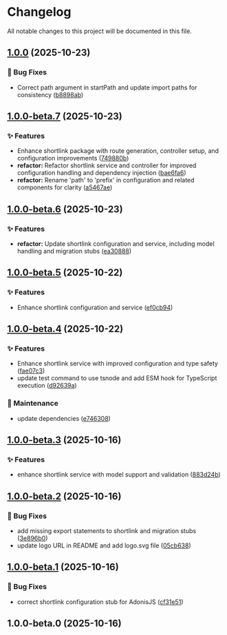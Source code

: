 # Changelog

All notable changes to this project will be documented in this file.



## [1.0.0](https://github.com/mixxtor/adonisjs-shortlink/compare/v1.0.0-beta.7...v1.0.0) (2025-10-23)

### 🐛 Bug Fixes

* Correct path argument in startPath and update import paths for consistency ([b8898ab](https://github.com/mixxtor/adonisjs-shortlink/commit/b8898ab9ebd325af00e23e5d0cc45ed70e6cb304))

## [1.0.0-beta.7](https://github.com/mixxtor/adonisjs-shortlink/compare/v1.0.0-beta.6...v1.0.0-beta.7) (2025-10-23)

### ✨ Features

* Enhance shortlink package with route generation, controller setup, and configuration improvements ([749880b](https://github.com/mixxtor/adonisjs-shortlink/commit/749880bda3d3b53b9016e3000820aa5e9ba60548))
* **refactor:** Refactor shortlink service and controller for improved configuration handling and dependency injection ([bae6fa6](https://github.com/mixxtor/adonisjs-shortlink/commit/bae6fa640001a8a6dc8ec92412890eeddcb7ccc7))
* **refactor:** Rename 'path' to 'prefix' in configuration and related components for clarity ([a5467ae](https://github.com/mixxtor/adonisjs-shortlink/commit/a5467ae13f63a0f9855fb0cb12b2a7a80b57a36d))

## [1.0.0-beta.6](https://github.com/mixxtor/adonisjs-shortlink/compare/v1.0.0-beta.5...v1.0.0-beta.6) (2025-10-23)

### ✨ Features

* **refactor:** Update shortlink configuration and service, including model handling and migration stubs ([ea30888](https://github.com/mixxtor/adonisjs-shortlink/commit/ea308881c582aa4ddf713aa9e965902f06e224fb))

## [1.0.0-beta.5](https://github.com/mixxtor/adonisjs-shortlink/compare/v1.0.0-beta.4...v1.0.0-beta.5) (2025-10-22)

### ✨ Features

- Enhance shortlink configuration and service ([ef0cb94](https://github.com/mixxtor/adonisjs-shortlink/commit/ef0cb948e7af3b843aae103daa24716db41cf4ca))

## [1.0.0-beta.4](https://github.com/mixxtor/adonisjs-shortlink/compare/v1.0.0-beta.3...v1.0.0-beta.4) (2025-10-22)

### ✨ Features

- Enhance shortlink service with improved configuration and type safety ([fae07c3](https://github.com/mixxtor/adonisjs-shortlink/commit/fae07c3959ebe32e0c511d9fb3ecd7554307d483))
- update test command to use tsnode and add ESM hook for TypeScript execution ([d92639a](https://github.com/mixxtor/adonisjs-shortlink/commit/d92639a21a71c2be63d98bd86e4bac214345e6ac))

### 🔧 Maintenance

- update dependencies ([e746308](https://github.com/mixxtor/adonisjs-shortlink/commit/e746308469b9be83cbef395170eb477610ffda74))

## [1.0.0-beta.3](https://github.com/mixxtor/adonisjs-shortlink/compare/v1.0.0-beta.2...v1.0.0-beta.3) (2025-10-16)

### ✨ Features

- enhance shortlink service with model support and validation ([883d24b](https://github.com/mixxtor/adonisjs-shortlink/commit/883d24b1a0fdf2fc2ad33672c129f24bdb1649d1))

## [1.0.0-beta.2](https://github.com/mixxtor/adonisjs-shortlink/compare/v1.0.0-beta.1...v1.0.0-beta.2) (2025-10-16)

### 🐛 Bug Fixes

- add missing export statements to shortlink and migration stubs ([3e896b0](https://github.com/mixxtor/adonisjs-shortlink/commit/3e896b0f63f4ecdf7697ef2956ffb858b5a52b76))
- update logo URL in README and add logo.svg file ([05cb638](https://github.com/mixxtor/adonisjs-shortlink/commit/05cb638d1d48edc489a9524784c1b5437675456d))

## [1.0.0-beta.1](https://github.com/mixxtor/adonisjs-shortlink/compare/v1.0.0-beta.0...v1.0.0-beta.1) (2025-10-16)

### 🐛 Bug Fixes

- correct shortlink configuration stub for AdonisJS ([cf31e51](https://github.com/mixxtor/adonisjs-shortlink/commit/cf31e51d0cdfa8f70ea59d9250a0bba8dda11067))

## 1.0.0-beta.0 (2025-10-16)
